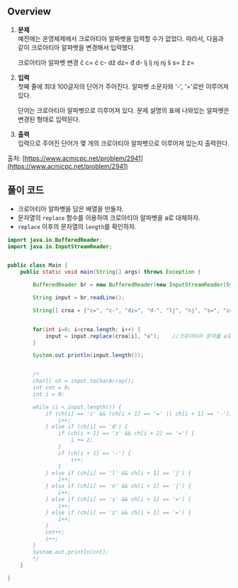 ## Overview
1. **문제**    
	예전에는 운영체제에서 크로아티아 알파벳을 입력할 수가 없었다. 따라서, 다음과 같이 크로아티아 알파벳을 변경해서 입력했다.

	크로아티아 알파벳	변경
	č	c=
	ć	c-
	dž	dz=
	đ	d-
	lj	lj
	nj	nj
	š	s=
	ž	z=

2. **입력**    
	첫째 줄에 최대 100글자의 단어가 주어진다. 알파벳 소문자와 '-', '='로만 이루어져 있다.

	단어는 크로아티아 알파벳으로 이루어져 있다. 문제 설명의 표에 나와있는 알파벳은 변경된 형태로 입력된다.

3. **출력**    
	입력으로 주어진 단어가 몇 개의 크로아티아 알파벳으로 이루어져 있는지 출력한다.

출처: [https://www.acmicpc.net/problem/2941](https://www.acmicpc.net/problem/2941)

## 풀이 코드
- 크로아티아 알파벳을 담은 배열을 만들자.
- 문자열의 `replace` 함수를 이용하여 크로아티아 알파벳을 a로 대체하자.
- `replace` 이후의 문자열의 `length`를 확인하자.

```java
import java.io.BufferedReader;
import java.io.InputStreamReader;


public class Main {
	public static void main(String[] args) throws Exception {

		BufferedReader br = new BufferedReader(new InputStreamReader(System.in));

		String input = br.readLine();

		String[] croa = {"c=", "c-", "dz=", "d-", "lj", "nj", "s=", "z="};


		for(int i=0; i<croa.length; i++) {
			input = input.replace(croa[i], "a");	//크로아티아 문자를 a로 대체
		}

		System.out.println(input.length());


		/*
		char[] ch = input.toCharArray();
		int cnt = 0;
		int i = 0;

		while (i < input.length()) {
			if (ch[i] == 'c' && (ch[i + 1] == '=' || ch[i + 1] == '-')) {
				i++;
			} else if (ch[i] == 'd') {
				if (ch[i + 1] == 'z' && ch[i + 2] == '=') {
					i += 2;
				}
				if (ch[i + 1] == '-') {
					i++;
				}
			} else if (ch[i] == 'l' && ch[i + 1] == 'j') {
				i++;
			} else if (ch[i] == 'n' && ch[i + 1] == 'j') {
				i++;
			} else if (ch[i] == 's' && ch[i + 1] == '=') {
				i++;
			} else if (ch[i] == 'z' && ch[i + 1] == '=') {
				i++;
			}
			cnt++;
			i++;
		}
		System.out.println(cnt);
		*/
	}

}
```
